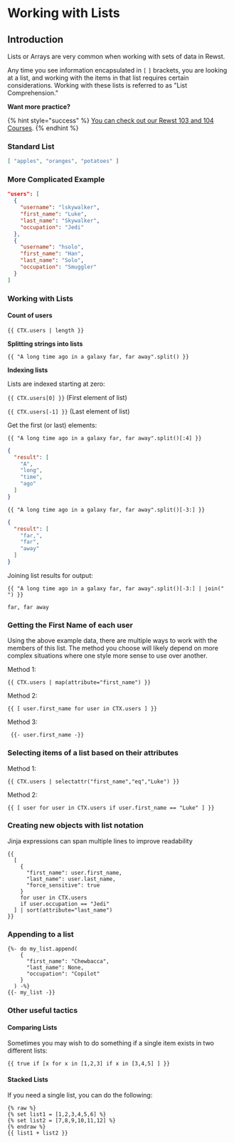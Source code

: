 # Working with Lists

## Introduction

Lists or Arrays are very common when working with sets of data in Rewst.

Any time you see information encapsulated in `[` `]` brackets, you are looking at a list, and working with the items in that list requires certain considerations. Working with these lists is referred to as "List Comprehension."

**Want more practice?**

{% hint style="success" %}
[You can check out our Rewst 103 and 104 Courses](../../../cluck-university/rewst-foundations-10x/).
{% endhint %}

### Standard List

```json
[ "apples", "oranges", "potatoes" ]
```

### More Complicated Example

```json
"users": [
  {
    "username": "lskywalker",
    "first_name": "Luke",
    "last_name": "Skywalker",
    "occupation": "Jedi"
  },
  {
    "username": "hsolo",
    "first_name": "Han",
    "last_name": "Solo",
    "occupation": "Smuggler"
  }
]
```

### Working with Lists

#### Count of users

```django
{{ CTX.users | length }}
```

**Splitting strings into lists**

```django
{{ "A long time ago in a galaxy far, far away".split() }}
```

**Indexing lists**

Lists are indexed starting at zero:

`{{ CTX.users[0] }}` (First element of list)

`{{ CTX.users[-1] }}` (Last element of list)

Get the first (or last) elements:

```django
{{ "A long time ago in a galaxy far, far away".split()[:4] }}
```

```json
{
  "result": [
    "A",
    "long",
    "time",
    "ago"
  ]
}
```

```django
{{ "A long time ago in a galaxy far, far away".split()[-3:] }}
```

```json
{
  "result": [
    "far,",
    "far",
    "away"
  ]
}
```

Joining list results for output:

```django
{{ "A long time ago in a galaxy far, far away".split()[-3:] | join(" ") }}
```

`far, far away`

### **Getting the First Name of each user**

Using the above example data, there are multiple ways to work with the members of this list. The method you choose will likely depend on more complex situations where one style more sense to use over another.

Method 1:

```django
{{ CTX.users | map(attribute="first_name") }}
```

Method 2:

```django
{{ [ user.first_name for user in CTX.users ] }}
```

Method 3:

```django
 {{- user.first_name -}}
```

### **Selecting items of a list based on their attributes**

Method 1:

```django
{{ CTX.users | selectattr("first_name","eq","Luke") }}
```

Method 2:

```django
{{ [ user for user in CTX.users if user.first_name == "Luke" ] }}
```

### **Creating new objects with list notation**

Jinja expressions can span multiple lines to improve readability

```django
{{
  [
    {
      "first_name": user.first_name,
      "last_name": user.last_name,
      "force_sensitive": true
    }
    for user in CTX.users 
    if user.occupation == "Jedi"
  ] | sort(attribute="last_name")
}}
```

### **Appending to a list**

```django
{%- do my_list.append(
    {
      "first_name": "Chewbacca",
      "last_name": None,
      "occupation": "Copilot"
    }
  ) -%}
{{- my_list -}}
```

### Other useful tactics

#### Comparing Lists

Sometimes you may wish to do something if a single item exists in two different lists:

```django
{{ true if [x for x in [1,2,3] if x in [3,4,5] ] }}
```

#### Stacked Lists

If you need a single list, you can do the following:

```django
{% raw %}
{% set list1 = [1,2,3,4,5,6] %}
{% set list2 = [7,8,9,10,11,12] %}
{% endraw %}
{{ list1 + list2 }}
```
